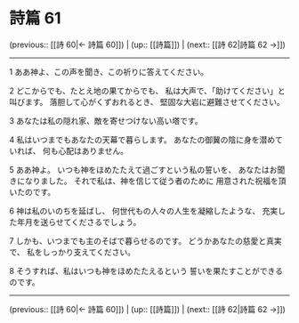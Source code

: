 # 詩篇 61

(previous:: [[詩 60|← 詩篇 60]]) | (up:: [[詩篇]]) | (next:: [[詩 62|詩篇 62 →]])

***


1 ああ神よ、この声を聞き、この祈りに答えてください。 

2 どこからでも、たとえ地の果てからでも、 私は大声で、「助けてください」と叫びます。 落胆して心がくずおれるとき、 堅固な大岩に避難させてください。 

3 あなたは私の隠れ家、敵を寄せつけない高い塔です。 

4 私はいつまでもあなたの天幕で暮らします。 あなたの御翼の陰に身を潜めていれば、 何も心配はありません。 

5 ああ神よ。 いつも神をほめたたえて過ごすという私の誓いを、 あなたはお聞きになりました。 それで私は、神を信じて従う者のために 用意された祝福を頂いたのです。 

6 神は私のいのちを延ばし、 何世代もの人々の人生を凝縮したような、 充実した年月を送らせてくださるでしょう。 

7 しかも、いつまでも主のそばで暮らせるのです。 どうかあなたの慈愛と真実で、 私をしっかり支えてください。 

8 そうすれば、私はいつも神をほめたたえるという 誓いを果たすことができるのです。

***

(previous:: [[詩 60|← 詩篇 60]]) | (up:: [[詩篇]]) | (next:: [[詩 62|詩篇 62 →]])
